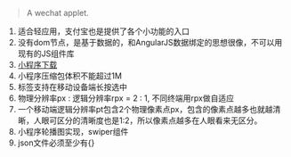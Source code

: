 > A wechat applet.

1. 适合轻应用，支付宝也是提供了各个小功能的入口
2. 没有dom节点，是基于数据的，和AngularJS数据绑定的思想很像，不可以用现有的JS组件库
3. [小程序下载](https://mp.weixin.qq.com/debug/wxadoc/dev/devtools/download.html?t=1476197490095)
4. 小程序压缩包体积不能超过1M
5. <text>标签支持在移动设备端长按选中
6. 物理分辨率px : 逻辑分辨率rpx = 2 : 1, 不同终端用rpx做自适应
7. 一个移动端逻辑分辨率pt包含2个物理像素点px，包含的像素点越多也就越清晰，人眼可区分的清晰度也是1:2，所以像素点越多在人眼看来无区分。
8. 小程序轮播图实现，swiper组件
9. json文件必须至少有{}